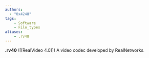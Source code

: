 ```yaml
---
authors:
  - "0x4248"
tags:
    - Software
    - File_types
aliases:
    - .rv40
---
```

**.rv40** ([[RealVideo 4.0]]) A video codec developed by RealNetworks.
